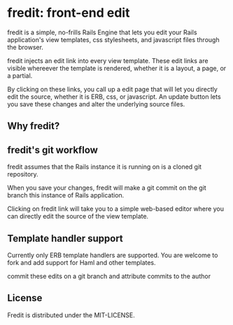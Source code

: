 # fredit: front-end edit

fredit is a simple, no-frills Rails Engine that lets you edit your Rails
application's view templates, css stylesheets, and javascript files
through the browser.

fredit injects an edit link into every view template. These edit links
are visible whereever the template is rendered, whether it is a layout,
a page, or a partial. 

By clicking on these links, you call up a edit page that will let you
directly edit the source, whether it is ERB, css, or javascript. An
update button lets you save these changes and alter the underlying
source files.

## Why fredit?



## fredit's git workflow

fredit assumes that the Rails instance it is running on is a cloned git
repository. 

When you save your changes, fredit will make a git commit on
the git branch this instance of Rails application.

Clicking on fredit link will take you to a simple web-based editor where
you can directly edit the source of the view template.


## Template handler support

Currently only ERB template handlers are supported. You are welcome to
fork and add support for Haml and other templates.


commit these edits on a git branch and attribute commits to the author

## License

Fredit is distributed under the MIT-LICENSE.
